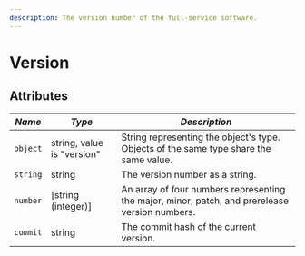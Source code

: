 ```yaml
---
description: The version number of the full-service software.
---
```


# Version

## Attributes

| _Name_   | _Type_                     | _Description_                                                                                  |
|----------|----------------------------|------------------------------------------------------------------------------------------------|
| `object` | string, value is "version" | String representing the object's type. Objects of the same type share the same value.          |
| `string` | string                     | The version number as a string.                                                                | 
| `number` | [string (integer)]         | An array of four numbers representing the major, minor, patch, and prerelease version numbers. | 
| `commit` | string                     | The commit hash of the current version.                                                        |

